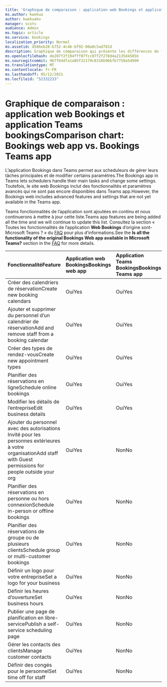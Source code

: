```yaml
---
title: 'Graphique de comparaison : application web Bookings et application Teams bookings'
ms.author: kwekua
author: kwekuako
manager: scotv
audience: Admin
ms.topic: article
ms.service: bookings
localization_priority: Normal
ms.assetid: d586eb28-b752-4c46-bf92-00a0c5ad781d
description: Graphique de comparaison qui présente les différences de fonctionnalités entre l’application web Bookings et l’application Teams Bookings.
ms.openlocfilehash: de207f2f194fff07fcc07f2f278d4a2135d4585b
ms.sourcegitcommit: 967f64dfa1a05f31179c8316b96bfb7758a5d990
ms.translationtype: MT
ms.contentlocale: fr-FR
ms.lasthandoff: 05/12/2021
ms.locfileid: "52332233"
---
```

# <a name="comparison-chart-bookings-web-app-vs-bookings-teams-app"></a><span data-ttu-id="8c30b-103">Graphique de comparaison : application web Bookings et application Teams bookings</span><span class="sxs-lookup"><span data-stu-id="8c30b-103">Comparison chart: Bookings web app vs. Bookings Teams app</span></span>

<span data-ttu-id="8c30b-104">L’application Bookings dans Teams permet aux scheduleurs de gérer leurs tâches principales et de modifier certains paramètres.</span><span class="sxs-lookup"><span data-stu-id="8c30b-104">The Bookings app in Teams lets schedulers handle their main tasks and change some settings.</span></span> <span data-ttu-id="8c30b-105">Toutefois, le site web Bookings inclut des fonctionnalités et paramètres avancés qui ne sont pas encore disponibles dans Teams app.</span><span class="sxs-lookup"><span data-stu-id="8c30b-105">However, the Bookings web includes advanced features and settings that are not yet available in the Teams app.</span></span>

<span data-ttu-id="8c30b-106">Teams fonctionnalités de l’application sont ajoutées en continu et nous continuerons à mettre à jour cette liste.</span><span class="sxs-lookup"><span data-stu-id="8c30b-106">Teams app features are being added all the time and we will continue to update this list.</span></span> <span data-ttu-id="8c30b-107">Consultez la section « Toutes les fonctionnalités de l’application **Web Bookings** d’origine sont-Microsoft Teams ? » du [FAQ](bookings-faq.yml) pour plus d’informations.</span><span class="sxs-lookup"><span data-stu-id="8c30b-107">See the **Is all the functionality of the original Bookings Web app available in Microsoft Teams?** section in the [FAQ](bookings-faq.yml) for more details.</span></span>

| <span data-ttu-id="8c30b-108">Fonctionnalité</span><span class="sxs-lookup"><span data-stu-id="8c30b-108">Feature</span></span> | <span data-ttu-id="8c30b-109">Application web Bookings</span><span class="sxs-lookup"><span data-stu-id="8c30b-109">Bookings web app</span></span> | <span data-ttu-id="8c30b-110">Application Teams Bookings</span><span class="sxs-lookup"><span data-stu-id="8c30b-110">Bookings Teams app</span></span> |
|:---|:---|:---|
| <span data-ttu-id="8c30b-111">Créer des calendriers de réservation</span><span class="sxs-lookup"><span data-stu-id="8c30b-111">Create new booking calendars</span></span> | <span data-ttu-id="8c30b-112">Oui</span><span class="sxs-lookup"><span data-stu-id="8c30b-112">Yes</span></span> | <span data-ttu-id="8c30b-113">Oui</span><span class="sxs-lookup"><span data-stu-id="8c30b-113">Yes</span></span> |
| <span data-ttu-id="8c30b-114">Ajouter et supprimer du personnel d’un calendrier de réservation</span><span class="sxs-lookup"><span data-stu-id="8c30b-114">Add and remove staff from a booking calendar</span></span> | <span data-ttu-id="8c30b-115">Oui</span><span class="sxs-lookup"><span data-stu-id="8c30b-115">Yes</span></span> | <span data-ttu-id="8c30b-116">Oui</span><span class="sxs-lookup"><span data-stu-id="8c30b-116">Yes</span></span> |
| <span data-ttu-id="8c30b-117">Créer des types de rendez-vous</span><span class="sxs-lookup"><span data-stu-id="8c30b-117">Create new appointment types</span></span> | <span data-ttu-id="8c30b-118">Oui</span><span class="sxs-lookup"><span data-stu-id="8c30b-118">Yes</span></span> | <span data-ttu-id="8c30b-119">Oui</span><span class="sxs-lookup"><span data-stu-id="8c30b-119">Yes</span></span> |
| <span data-ttu-id="8c30b-120">Planifier des réservations en ligne</span><span class="sxs-lookup"><span data-stu-id="8c30b-120">Schedule online bookings</span></span> | <span data-ttu-id="8c30b-121">Oui</span><span class="sxs-lookup"><span data-stu-id="8c30b-121">Yes</span></span> | <span data-ttu-id="8c30b-122">Oui</span><span class="sxs-lookup"><span data-stu-id="8c30b-122">Yes</span></span> |
| <span data-ttu-id="8c30b-123">Modifier les détails de l’entreprise</span><span class="sxs-lookup"><span data-stu-id="8c30b-123">Edit business details</span></span> | <span data-ttu-id="8c30b-124">Oui</span><span class="sxs-lookup"><span data-stu-id="8c30b-124">Yes</span></span> | <span data-ttu-id="8c30b-125">Oui</span><span class="sxs-lookup"><span data-stu-id="8c30b-125">Yes</span></span> |
| <span data-ttu-id="8c30b-126">Ajouter du personnel avec des autorisations Invité pour les personnes extérieures à votre organisation</span><span class="sxs-lookup"><span data-stu-id="8c30b-126">Add staff with Guest permissions for people outside your org</span></span> | <span data-ttu-id="8c30b-127">Oui</span><span class="sxs-lookup"><span data-stu-id="8c30b-127">Yes</span></span> | <span data-ttu-id="8c30b-128">Non</span><span class="sxs-lookup"><span data-stu-id="8c30b-128">No</span></span> |
| <span data-ttu-id="8c30b-129">Planifier des réservations en personne ou hors connexion</span><span class="sxs-lookup"><span data-stu-id="8c30b-129">Schedule in-person or offline bookings</span></span> | <span data-ttu-id="8c30b-130">Oui</span><span class="sxs-lookup"><span data-stu-id="8c30b-130">Yes</span></span> | <span data-ttu-id="8c30b-131">Non</span><span class="sxs-lookup"><span data-stu-id="8c30b-131">No</span></span> |
| <span data-ttu-id="8c30b-132">Planifier des réservations de groupe ou de plusieurs clients</span><span class="sxs-lookup"><span data-stu-id="8c30b-132">Schedule group or multi-customer bookings</span></span> | <span data-ttu-id="8c30b-133">Oui</span><span class="sxs-lookup"><span data-stu-id="8c30b-133">Yes</span></span> | <span data-ttu-id="8c30b-134">Non</span><span class="sxs-lookup"><span data-stu-id="8c30b-134">No</span></span> |
| <span data-ttu-id="8c30b-135">Définir un logo pour votre entreprise</span><span class="sxs-lookup"><span data-stu-id="8c30b-135">Set a logo for your business</span></span> | <span data-ttu-id="8c30b-136">Oui</span><span class="sxs-lookup"><span data-stu-id="8c30b-136">Yes</span></span> | <span data-ttu-id="8c30b-137">Non</span><span class="sxs-lookup"><span data-stu-id="8c30b-137">No</span></span> |
| <span data-ttu-id="8c30b-138">Définir les heures d’ouverture</span><span class="sxs-lookup"><span data-stu-id="8c30b-138">Set business hours</span></span> | <span data-ttu-id="8c30b-139">Oui</span><span class="sxs-lookup"><span data-stu-id="8c30b-139">Yes</span></span> | <span data-ttu-id="8c30b-140">Non</span><span class="sxs-lookup"><span data-stu-id="8c30b-140">No</span></span> |
| <span data-ttu-id="8c30b-141">Publier une page de planification en libre-service</span><span class="sxs-lookup"><span data-stu-id="8c30b-141">Publish a self-service scheduling page</span></span> | <span data-ttu-id="8c30b-142">Oui</span><span class="sxs-lookup"><span data-stu-id="8c30b-142">Yes</span></span> | <span data-ttu-id="8c30b-143">Non</span><span class="sxs-lookup"><span data-stu-id="8c30b-143">No</span></span> |
| <span data-ttu-id="8c30b-144">Gérer les contacts des clients</span><span class="sxs-lookup"><span data-stu-id="8c30b-144">Manage customer contacts</span></span> | <span data-ttu-id="8c30b-145">Oui</span><span class="sxs-lookup"><span data-stu-id="8c30b-145">Yes</span></span> | <span data-ttu-id="8c30b-146">Non</span><span class="sxs-lookup"><span data-stu-id="8c30b-146">No</span></span> |
| <span data-ttu-id="8c30b-147">Définir des congés pour le personnel</span><span class="sxs-lookup"><span data-stu-id="8c30b-147">Set time off for staff</span></span> | <span data-ttu-id="8c30b-148">Oui</span><span class="sxs-lookup"><span data-stu-id="8c30b-148">Yes</span></span> | <span data-ttu-id="8c30b-149">Non</span><span class="sxs-lookup"><span data-stu-id="8c30b-149">No</span></span> |
